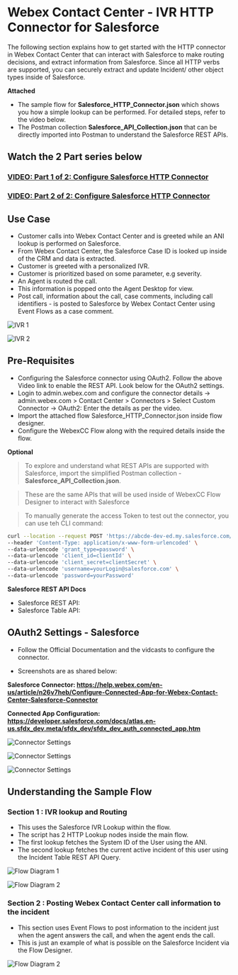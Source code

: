 # Webex Contact Center - IVR HTTP Connector for Salesforce

The following section explains how to get started with the HTTP connector in Webex Contact Center that can interact with Salesforce to make routing decisions, and extract information from Salesforce. Since all HTTP verbs are supported, you can securely extract and update Incident/ other object types inside of Salesforce.

**Attached**

- The sample flow for **Salesforce_HTTP_Connector.json** which shows you how a simple lookup can be performed. For detailed steps, refer to the video below.
- The Postman collection **Salesforce_API_Collection.json** that can be directly imported into Postman to understand the Salesforce REST APIs.

## Watch the 2 Part series below

### [VIDEO: Part 1 of 2: Configure Salesforce HTTP Connector](https://app.vidcast.io/share/51d8f1c7-f1ae-4963-97c2-73102a85fbf3)

### [VIDEO: Part 2 of 2: Configure Salesforce HTTP Connector](https://app.vidcast.io/share/82e9adf5-cd50-43ce-9ac4-3a34d7a23e03)

## Use Case

- Customer calls into Webex Contact Center and is greeted while an ANI lookup is performed on Salesforce.
- From Webex Contact Center, the Salesforce Case ID is looked up inside of the CRM and data is extracted.
- Customer is greeted with a personalized IVR.
- Customer is prioritized based on some parameter, e.g severity.
- An Agent is routed the call.
- This information is popped onto the Agent Desktop for view.
- Post call, information about the call, case comments, including call identifiers - is posted to Salesforce by Webex Contact Center using Event Flows as a case comment.

![IVR 1](./images/ivr1.png)

![IVR 2](./images/ivr2.png)

## Pre-Requisites

- Configuring the Salesforce connector using OAuth2. Follow the above Video link to enable the REST API. Look below for the OAuth2 settings.
- Login to admin.webex.com and configure the connector details -> admin.webex.com > Contact Center > Connectors > Select Custom Connector -> OAuth2: Enter the details as per the video.
- Import the attached flow Salesforce_HTTP_Connector.json inside flow designer.
- Configure the WebexCC Flow along with the required details inside the flow.

**Optional**

> To explore and understand what REST APIs are supported with Salesforce, import the simplified Postman collection - **Salesforce_API_Collection.json**.

> These are the same APIs that will be used inside of WebexCC Flow Designer to interact with Salesforce

> To manually generate the access Token to test out the connector, you can use teh CLI command:

```sh
curl --location --request POST 'https://abcde-dev-ed.my.salesforce.com/services/oauth2/token' \
--header 'Content-Type: application/x-www-form-urlencoded' \
--data-urlencode 'grant_type=password' \
--data-urlencode 'client_id=clientId' \
--data-urlencode 'client_secret=clientSecret' \
--data-urlencode 'username=yourLogin@salesforce.com' \
--data-urlencode 'password=yourPassword'
```

**Salesforce REST API Docs**

- Salesforce REST API:
- Salesforce Table API:

## OAuth2 Settings - Salesforce

- Follow the Official Documentation and the vidcasts to configure the connector.

- Screenshots are as shared below:

**Salesforce Connector: https://help.webex.com/en-us/article/n26v7heb/Configure-Connected-App-for-Webex-Contact-Center-Salesforce-Connector**

**Connected App Configuration: https://developer.salesforce.com/docs/atlas.en-us.sfdx_dev.meta/sfdx_dev/sfdx_dev_auth_connected_app.htm**

![Connector Settings](./images/connector01.png)

![Connector Settings](./images/connector02.png)

![Connector Settings](./images/connector03.png)

## Understanding the Sample Flow

### Section 1 : IVR lookup and Routing

- This uses the Salesforce IVR Lookup within the flow.
- The script has 2 HTTP Lookup nodes inside the main flow.
- The first lookup fetches the System ID of the User using the ANI.
- The second lookup fetches the current active incident of this user using the Incident Table REST API Query.

![Flow Diagram 1](./images/flow1.png)

![Flow Diagram 2](./images/flow2.png)

### Section 2 : Posting Webex Contact Center call information to the incident

- This section uses Event Flows to post information to the incident just when the agent answers the call, and when the agent ends the call.
- This is just an example of what is possible on the Salesforce Incident via the Flow Designer.

![Flow Diagram 2](./images/flow3.png)
